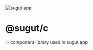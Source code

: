 ![sugut app](https://user-images.githubusercontent.com/8826449/79060980-93b4e800-7c61-11ea-8add-1ae01a3663d8.png)

# @sugut/c

✨ component library used in sugut app
